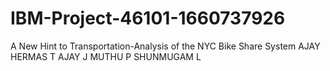 # IBM-Project-46101-1660737926
A New Hint to Transportation-Analysis of the NYC Bike Share System
AJAY HERMAS T
AJAY J
MUTHU P
SHUNMUGAM L
